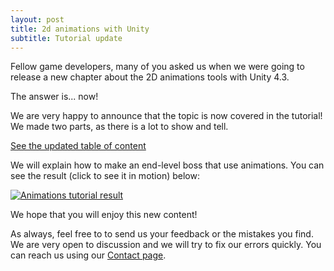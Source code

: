 ```yaml
---
layout: post
title: 2d animations with Unity
subtitle: Tutorial update
---
```


Fellow game developers, many of you asked us when we were going to release a new chapter about the 2D animations tools with Unity 4.3.

The answer is... now! 

We are very happy to announce that the topic is now covered in the tutorial! We made two parts, as there is a lot to show and tell.

[See the updated table of content](http://pixelnest.io/tutorials/2d-game-unity/table-of-contents/)

We will explain how to make an end-level boss that use animations. You can see the result (click to see it in motion) below:

[ ![Animations tutorial result](http://pixelnest.io/tutorials/2d-game-unity/animations-2/-img/boss_final.png)](http://pixelnest.io/tutorials/2d-game-unity/animations-2/-img/boss_final.gif)

We hope that you will enjoy this new content! 

As always, feel free to to send us your feedback or the mistakes you find. We are very open to discussion and we will try to fix our errors quickly. You can reach us using our [Contact page](http://pixelnest.io/contact).



 
